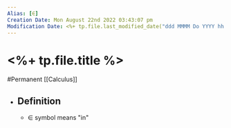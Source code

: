 ```yaml
---
Alias: [∈]
Creation Date: Mon August 22nd 2022 03:43:07 pm 
Modification Date: <%+ tp.file.last_modified_date("ddd MMMM Do YYYY hh:mm:ss a") %>
---
```

# <%+ tp.file.title %>
#Permanent [[Calculus]]

- ## Definition
	- ∈ symbol means "in"